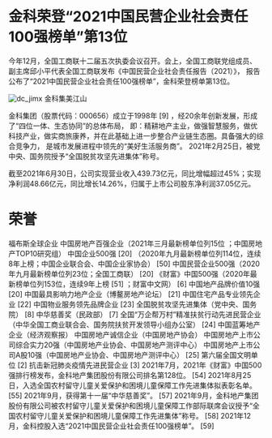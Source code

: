 # 金科荣登“2021中国民营企业社会责任100强榜单”第13位
今年12月，全国工商联十二届五次执委会议召开。会上，全国工商联党组成员、
副主席邱小平代表全国工商联发布《中国民营企业社会责任报告（2021）》，
报告公布了“2021中国民营企业社会责任100强榜单”，金科荣登榜单第13位。

![dc_jimx](https://user-images.githubusercontent.com/97219229/148400079-625a66da-ffea-4cbc-b9c8-822762d2633d.jpg)
金科集美江山


金科集团（股票代码：000656）成立于1998年 [9]  ，经20余年创新发展，形成了“四位一体、生态协同”的总体布局，
即：精耕地产主业，做强智慧服务，做优科技产业，做实商旅康养，并在此基础上进一步整合产业链生态圈。具备强大的综合竞争力，
是城市发展进程中领先的“美好生活服务商”。 
2021年2月25日，被党中央、国务院授予“全国脱贫攻坚先进集体”称号。


截至2021年6月30日，公司实现营业收入439.73亿元，同比增幅超过45%；实现净利润48.66亿元，同比增长14.26%，归属于上市公司股东净利润37.05亿元。


# 荣誉
福布斯全球企业 
中国房地产百强企业（2021年三月最新榜单位列15位 
；中国房地产TOP10研究组）
中国企业500强 [20]  （2020年九月最新榜单位列114位，连续8年上榜；中国企业联合会、中国企业家协会） [50] 
中国民营企业500强（2020年九月最新榜单位列23位；全国工商联） [20] 
《财富》中国500强（2020年最新榜单位列153位，连续9年上榜 [51]  ；财富中文网） [6] 
中国地产品牌价值10强 [20] 
中国最具影响力地产企业（博鳌房地产论坛） [21] 
中国住宅产品专业领先企业 [22] 
中国物业服务领先品牌企业 [23] 
全国脱贫攻坚先进集体（党中央、国务院） [8] 
中华慈善奖（民政部） [7] 
全国“万企帮万村”精准扶贫行动先进民营企业（中华全国工商业联合会、国务院扶贫开发领导小组办公室） [24] 
中国蓝筹地产企业（经济观察报）
中国房地产诚信企业（中国房地产协会）
中国房地产上市公司综合实力20强（中国房地产业协会、中国房地产测评中心）
中国房地产上市公司A股10强（中国房地产业协会、中国房地产测评中心） [25] 
第六届全国文明单位 [2] 
抗击新冠肺炎疫情先进民营企业 [3] 
2021年7月，2021年《财富》中国500强排行榜发布，金科地产集团股份有限公司排名第128位。 [54] 
2021年8月25日，入选全国农村留守儿童关爱保护和困境儿童保障工作先进集体拟表彰名单。 [55] 
2021年9月，获得第十一届“中华慈善奖”。 [57] 
2021年9月，金科地产集团股份有限公司被农村留守儿童关爱保护和困境儿童保障工作部际联席会议授予“全国农村留守儿童关爱保护和困境儿童保障工作先进集体”称号。 [58] 
2021年12月，金科控股入选“2021中国民营企业社会责任100强榜单”。 [59] 

